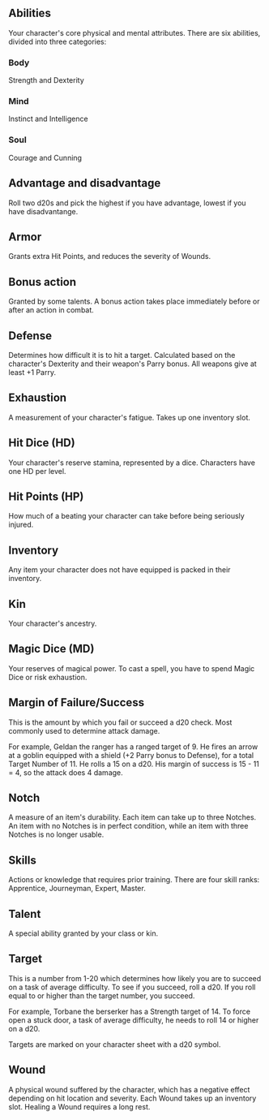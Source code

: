 ## Abilities
Your character's core physical and mental attributes. There are six abilities, divided into three categories: 

### Body 
Strength and Dexterity

### Mind
Instinct and Intelligence

### Soul
Courage and Cunning

## Advantage and disadvantage
Roll two d20s and pick the highest if you have advantage, lowest if you have disadvantange.

## Armor
Grants extra Hit Points, and reduces the severity of Wounds.

## Bonus action
Granted by some talents. A bonus action takes place immediately before or after an action in combat.

## Defense
Determines how difficult it is to hit a target. Calculated based on the character's Dexterity and their weapon's Parry bonus. All weapons give at least +1 Parry.

## Exhaustion
A measurement of your character's fatigue. Takes up one inventory slot.

## Hit Dice (HD)
Your character's reserve stamina, represented by a dice. Characters have one HD per level.

## Hit Points (HP)
How much of a beating your character can take before being seriously injured.

## Inventory
Any item your character does not have equipped is packed in their inventory.

## Kin
Your character's ancestry.

## Magic Dice (MD)
Your reserves of magical power. To cast a spell, you have to spend Magic Dice or risk exhaustion.

## Margin of Failure/Success
This is the amount by which you fail or succeed a d20 check. Most commonly used to determine attack damage. 

For example, Geldan the ranger has a ranged target of 9. He fires an arrow at a goblin equipped with a shield (+2 Parry bonus to Defense), for a total Target Number of 11. He rolls a 15 on a d20. His margin of success is 15 - 11 = 4, so the attack does 4 damage.

## Notch
A measure of an item's durability. Each item can take up to three Notches. An item with no Notches is in perfect condition, while an item with three Notches is no longer usable.

## Skills
Actions or knowledge that requires prior training. There are four skill ranks: Apprentice, Journeyman, Expert, Master.

## Talent
A special ability granted by your class or kin.

## Target
This is a number from 1-20 which determines how likely you are to succeed on a task of average difficulty. To see if you succeed, roll a d20. If you roll equal to or higher than the target number, you succeed.

For example, Torbane the berserker has a Strength target of 14. To force open a stuck door, a task of average difficulty, he needs to roll 14 or higher on a d20.

Targets are marked on your character sheet with a d20 symbol.

## Wound
A physical wound suffered by the character, which has a negative effect depending on hit location and severity. Each Wound takes up an inventory slot. Healing a Wound requires a long rest.
